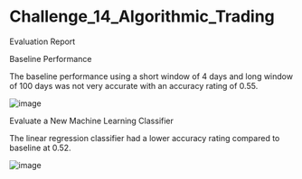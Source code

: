# Challenge_14_Algorithmic_Trading


Evaluation Report

Baseline Performance

The baseline performance using a short window of 4 days and long window of 100 days was not very accurate
with an accuracy rating of 0.55.

![image]("./Baseline.png)


Evaluate a New Machine Learning Classifier

The linear regression classifier had a lower accuracy rating compared to baseline at 0.52.

![image]("./Regression.png)